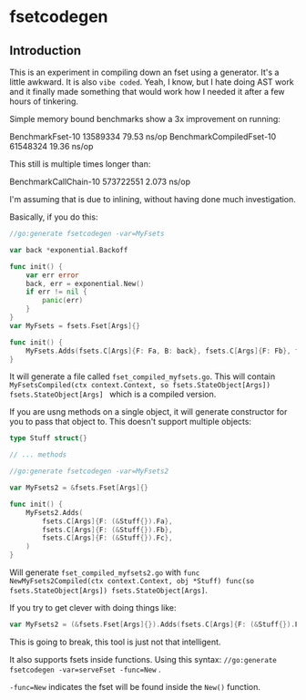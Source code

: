 # fsetcodegen

## Introduction

This is an experiment in compiling down an fset using a generator. It's a little awkward. It is also `vibe coded`.  Yeah, I know, but I hate doing AST work and it finally made something that would work how I needed it after a few hours of tinkering.

Simple memory bound benchmarks show a 3x improvement on running:

  BenchmarkFset-10                13589334                79.53 ns/op
  BenchmarkCompiledFset-10        61548324                19.36 ns/op

This still is multiple times longer than:

  BenchmarkCallChain-10           573722551                2.073 ns/op

I'm assuming that is due to inlining, without having done much investigation.

Basically, if you do this:

```go
//go:generate fsetcodegen -var=MyFsets

var back *exponential.Backoff

func init() {
	var err error
	back, err = exponential.New()
	if err != nil {
		panic(err)
	}
}
var MyFsets = fsets.Fset[Args]{}

func init() {
	MyFsets.Adds(fsets.C[Args]{F: Fa, B: back}, fsets.C[Args]{F: Fb}, fsets.C[Args]{F: Fc})
}
````

It will generate a file called `fset_compiled_myfsets.go`. This will contain `MyFsetsCompiled(ctx context.Context, so fsets.StateObject[Args]) fsets.StateObject[Args] ` which is a compiled version.

If you are usng methods on a single object, it will generate constructor for you to pass that object to. This doesn't support multiple objects:

```go
type Stuff struct{}

// ... methods

//go:generate fsetcodegen -var=MyFsets2

var MyFsets2 = &fsets.Fset[Args]{}

func init() {
	MyFsets2.Adds(
		fsets.C[Args]{F: (&Stuff{}).Fa},
		fsets.C[Args]{F: (&Stuff{}).Fb},
		fsets.C[Args]{F: (&Stuff{}).Fc},
	)
}
```

Will generate `fset_compiled_myfsets2.go` with `func NewMyFsets2Compiled(ctx context.Context, obj *Stuff) func(so fsets.StateObject[Args]) fsets.StateObject[Args]`.

If you try to get clever with doing things like:

```go
var MyFsets2 = (&fsets.Fset[Args]{}).Adds(fsets.C[Args]{F: (&Stuff{}).Fa})
```

This is going to break, this tool is just not that intelligent.

It also supports fsets inside functions. Using this syntax: `//go:generate fsetcodegen -var=serveFset -func=New` .

`-func=New` indicates the fset will be found inside the `New()` function.

